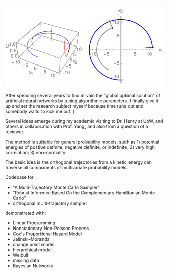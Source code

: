 ![avatar](/ring.png)

After spending several years to  find in vain the "global optimal solution" of artificial neural networks by tuning algorithmic parameters, I finally give it up and set the research subject myself because  time runs out and somebody waits to kick me out :(

Several ideas emerge during my academic visiting to Dr. Henry at UoW, and others in collaboration with Prof. Yang, and also from a question of a reviewer.

The method is suitable for general probability models, such as 1) potential energies of postive definite, negative definite, or indefinite; 2) very high correlation; 3) non-normality.

The basic idea is the orthogonal trajectories from a kinetic energy can traverse all components of multivariate probability models.

Codebase for
* "A Multi-Trajectory Monte Carlo Sampler"
* "Robust Inference Based On the Complementary Hamiltonian Monte Carlo"
* orthogonal multi-trajectory sampler

demonstrated with:
* Linear Programming
* Nonstationary Non-Poisson Process
* Cox's Proportional Hazard Model
* Jelinski–Moranda
* change point model
* hierarchical model
* Weibull
* missing data
* Bayesian Networks
